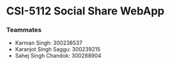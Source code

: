 # CSI-5112 Social Share WebApp
### Teammates

- Karman Singh: 300238537 
- Karanjot Singh Saggu: 300239215 
- Sahej Singh Chandok: 300288904 
